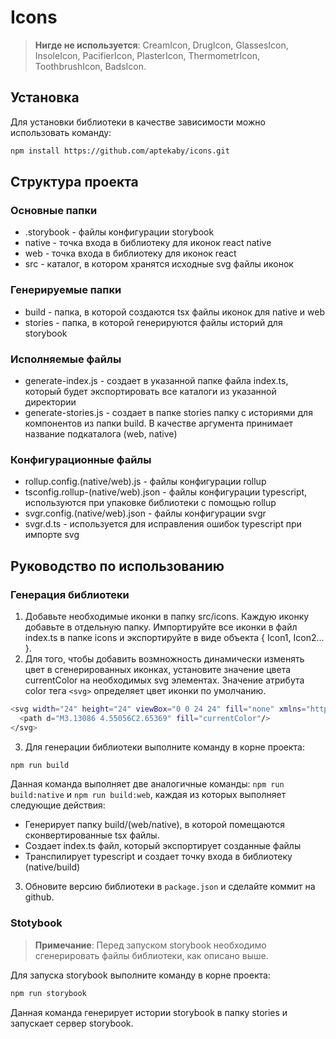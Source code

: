 # Icons

> **Нигде не используется**: CreamIcon, DrugIcon, GlassesIcon, InsoleIcon, PacifierIcon, PlasterIcon, ThermometrIcon, ToothbrushIcon, BadsIcon.

## Установка

Для установки библиотеки в качестве зависимости можно использовать команду: 

```sh
npm install https://github.com/aptekaby/icons.git
```

## Структура проекта
### Основные папки

+ .storybook - файлы конфигурации storybook
+ native - точка входа в библиотеку для иконок react native
+ web - точка входа в библиотеку для иконок react
+ src - каталог, в котором хранятся исходные svg файлы иконок

### Генерируемые папки
+ build - папка, в которой создаются tsx файлы иконок для native и web
+ stories - папка, в которой генерируются файлы историй для storybook

### Исполняемые файлы
+ generate-index.js - создает в указанной папке файла index.ts, который будет экспортировать все каталоги из указанной директории
+ generate-stories.js - создает в папке stories папку с историями для компонентов из папки build. В качестве аргумента принимает название подкаталога (web, native)

### Конфигурационные файлы
+ rollup.config.(native/web).js - файлы конфигурации rollup
+ tsconfig.rollup-(native/web).json - файлы конфигурации typescript, используются при упаковке библиотеки с помощью rollup
+ svgr.config.(native/web).json - файлы конфигурации svgr
+ svgr.d.ts - используется для исправления ошибок typescript при импорте svg

## Руководство по использованию
### Генерация библиотеки

1. Добавьте необходимые иконки в папку src/icons. Каждую иконку добавьте в отдельную папку. Импортируйте все иконки в файл index.ts в папке icons и экспортируйте в виде объекта { Icon1, Icon2... }.
2. Для того, чтобы добавить возмножность динамически изменять цвет в сгенерированных иконках, установите значение цвета currentColor на необходимых svg элементах. Значение атрибута color тега ```<svg>``` определяет цвет иконки по умолчанию.

```sh
<svg width="24" height="24" viewBox="0 0 24 24" fill="none" xmlns="http://www.w3.org/2000/svg" color="blue">
  <path d="M3.13086 4.55056C2.65369" fill="currentColor"/>
</svg>
```

3. Для генерации библиотеки выполните команду в корне проекта:

```sh
npm run build
```

Данная команда выполняет две аналогичные команды: ``` npm run build:native ``` и ``` npm run build:web ```, каждая из которых выполняет следующие действия:
+ Генерирует папку build/(web/native), в которой помещаются сконвертированные tsx файлы.
+ Создает index.ts файл, который экспортирует созданные файлы
+ Транспилирует typescript и создает точку входа в библиотеку (native/build)

3. Обновите версию библиотеки в ```package.json``` и сделайте коммит на github.

### Stotybook

> **Примечание**: Перед запуском storybook необходимо сгенерировать файлы библиотеки, как описано выше.

Для запуска storybook выполните команду в корне проекта:

```sh
npm run storybook
```
Данная команда генерирует истории storybook в папку stories и запускает сервер storybook.




